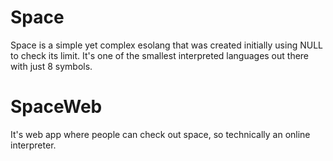 # Space

Space is a simple yet complex esolang that was created initially using NULL to check its limit. It's one of the smallest interpreted languages out there with just 8 symbols.

# SpaceWeb

It's web app where people can check out space, so technically an online interpreter.
